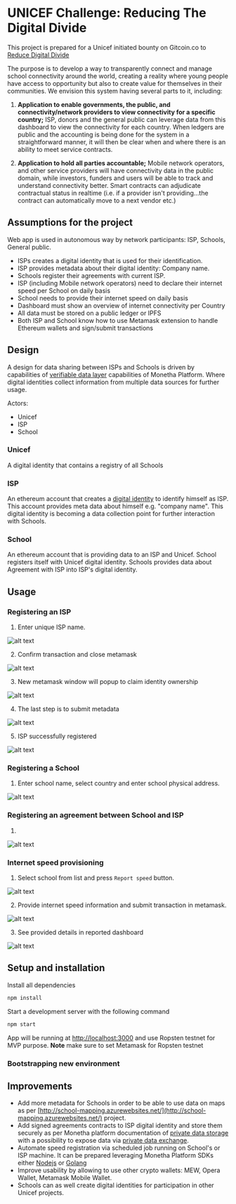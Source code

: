 # UNICEF Challenge: Reducing The Digital Divide

This project is prepared for a Unicef initiated bounty on Gitcoin.co to [Reduce Digital Divide](https://gitcoin.co/issue/gitcoinco/skunkworks/127/3308)

The purpose is to develop a way to transparently connect and manage school connectivity around the world, creating a reality where young people have access to opportunity but also to create value for themselves in their communities. We envision this system having several parts to it, including:

1. **Application to enable governments, the public, and connectivity/network providers to view connectivity for a specific country;** ISP, donors and the general public can leverage data from this dashboard to view the connectivity for each country. When ledgers are public and the accounting is being done for the system in a straightforward manner, it will then be clear when and where there is an ability to meet service contracts.

2. **Application to hold all parties accountable;** Mobile network operators, and other service providers will have connectivity data in the public domain, while investors, funders and users will be able to track and understand connectivity better. Smart contracts can adjudicate contractual status in realtime (i.e. if a provider isn't providing…the contract can automatically move to a next vendor etc.)

## Assumptions for the project

Web app is used in autonomous way by network participants: ISP, Schools, General public.

- ISPs creates a digital identity that is used for their identification.
- ISP provides metadata about their digital identity: Company name.
- Schools register their agreements with current ISP.
- ISP (including Mobile network operators) need to declare their internet speed per School on daily basis
- School needs to provide their internet speed on daily basis
- Dashboard must show an overview of internet connectivity per Country
- All data must be stored on a public ledger or IPFS
- Both ISP and School know how to use Metamask extension to handle Ethereum wallets and sign/submit transactions

## Design

A design for data sharing between ISPs and Schools is driven by capabilities of [verifiable data layer]() capabilities of Monetha Platform. Where digital identities collect information from multiple data sources for further usage.

Actors:

- Unicef
- ISP
- School

### Unicef

A digital identity that contains a registry of all Schools

### ISP

An ethereum account that creates a [digital identity](https://github.com/monetha/reputation-contracts#passport) to identify himself as ISP. This account provides meta data about himself e.g. "company name". This digital identity is becoming a data collection point for further interaction with Schools.

### School

An ethereum account that is providing data to an ISP and Unicef. School registers itself with Unicef digital identity. Schools provides data about Agreement with ISP into ISP's digital identity.

## Usage

### Registering an ISP

1. Enter unique ISP name.

![alt text](https://raw.githubusercontent.com/monetha/unicef-challenge-reducing-digital-divide/master/img/isp_1.jpg)

2. Confirm transaction and close metamask

![alt text](https://raw.githubusercontent.com/monetha/unicef-challenge-reducing-digital-divide/master/img/isp_2.jpg)

3. New metamask window will popup to claim identity ownership

![alt text](https://raw.githubusercontent.com/monetha/unicef-challenge-reducing-digital-divide/master/img/isp_3.jpg)

4. The last step is to submit metadata

![alt text](https://raw.githubusercontent.com/monetha/unicef-challenge-reducing-digital-divide/master/img/isp_4.jpg)

5. ISP successfully registered

![alt text](https://raw.githubusercontent.com/monetha/unicef-challenge-reducing-digital-divide/master/img/isp_5.jpg)

### Registering a School

1. Enter school name, select country and enter school physical address.

![alt text](https://raw.githubusercontent.com/monetha/unicef-challenge-reducing-digital-divide/master/img/school_1.jpg)

### Registering an agreement between School and ISP

1. 

![alt text](https://raw.githubusercontent.com/monetha/unicef-challenge-reducing-digital-divide/master/img/agreement_1.jpg)

### Internet speed provisioning

1. Select school from list and press `Report speed` button.

![alt text](https://raw.githubusercontent.com/monetha/unicef-challenge-reducing-digital-divide/master/img/report_speed_1.jpg)

2. Provide internet speed information and submit transaction in metamask.

![alt text](https://raw.githubusercontent.com/monetha/unicef-challenge-reducing-digital-divide/master/img/report_speed_2.jpg)

3. See provided details in reported dashboard

![alt text](https://raw.githubusercontent.com/monetha/unicef-challenge-reducing-digital-divide/master/img/report_speed_3.jpg)


## Setup and installation

Install all dependencies

```sh
npm install
```

Start a development server with the following command

```sh
npm start
```

App will be running at [http://localhost:3000](http://localhost:3000) and use Ropsten testnet for MVP purpose. **Note** make sure to set Metamask for Ropsten testnet

### Bootstrapping new environment

## Improvements

- Add more metadata for Schools in order to be able to use data on maps as per [http://school-mapping.azurewebsites.net/](http://school-mapping.azurewebsites.net/) project.
- Add signed agreements contracts to ISP digital identity and store them securely as per Monetha platform documentation of [private data storage](https://github.com/monetha/js-verifiable-data#Private-data) with a possibility to expose data via [private data exchange](https://github.com/monetha/js-verifiable-data#Private-data-exchange).
- Automate speed registration via scheduled job running on School's or ISP machine. It can be prepared leveraging Monetha Platform SDKs either [Nodejs](github.com/monetha/js-verifiable-data) or [Golang](https://github.com/monetha/go-verifiable-data)
- Improve usability by allowing to use other crypto wallets: MEW, Opera Wallet, Metamask Mobile Wallet.
- Schools can as well create digital identities for participation in other Unicef projects.
